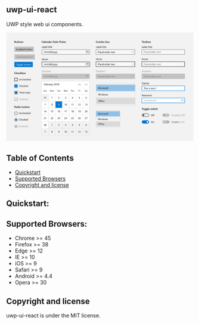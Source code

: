 ## uwp-ui-react

UWP style web ui components.

![Demo](./docs/img/demo.png)

## Table of Contents
- [Quickstart](#quickstart)
- [Supported Browsers](#supported-browsers)
- [Copyright and license](#copyright-and-license)

## Quickstart:


## Supported Browsers:
- Chrome >= 45
- Firefox >= 38
- Edge >= 12
- IE >= 10
- iOS >= 9
- Safari >= 9
- Android >= 4.4
- Opera >= 30

## Copyright and license
uwp-ui-react is under the MIT license.
